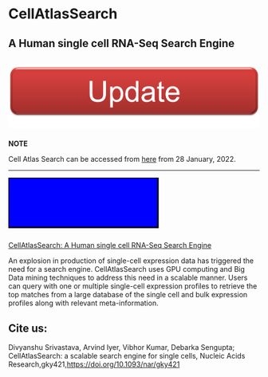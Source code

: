 # CellAtlasSearch
## A Human single cell RNA-Seq Search Engine

![This is an image](https://github.com/namratabhattacharya/CellAtlasSearch/blob/main/logo.png)
---
**NOTE**

Cell Atlas Search can be accessed from [here](http://cellatlassearch.iiitd.edu.in/cellatlassearch/index.php) from 28 January, 2022.

---

<svg width="400" height="110">
  <rect width="300" height="100" style="fill:rgb(0,0,255);stroke-width:3;stroke:rgb(0,0,0)" />
</svg>


[CellAtlasSearch: A Human single cell RNA-Seq Search Engine](http://cellatlassearch.iiitd.edu.in/cellatlassearch/index.php)

An explosion in production of single-cell expression data has triggered the need for a search engine. CellAtlasSearch uses GPU computing and Big Data mining techniques to address this need in a scalable manner. Users can query with one or multiple single-cell expression profiles to retrieve the top matches from a large database of the single cell and bulk expression profiles along with relevant meta-information.



## Cite us:
Divyanshu Srivastava, Arvind Iyer, Vibhor Kumar, Debarka Sengupta; CellAtlasSearch: a scalable search engine for single cells, Nucleic Acids Research,gky421,https://doi.org/10.1093/nar/gky421

